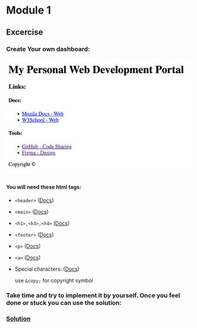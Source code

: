 # Module 1
## Excercise

### Create Your own dashboard:
![init personal dash](/Module-1-images/Ex1.png)

#### You will need these html tags:
* `<header>` ([Docs](https://developer.mozilla.org/en-US/docs/Web/HTML/Element/header))
* `<main>` ([Docs](https://developer.mozilla.org/en-US/docs/Web/HTML/Element/main))
* `<h1>,<h3>,<h4>` ([Docs](https://developer.mozilla.org/en-US/docs/Web/HTML/Element/Heading_Elements))
* `<footer>` ([Docs](https://developer.mozilla.org/en-US/docs/Web/HTML/Element/footer))
* `<p>` ([Docs](https://developer.mozilla.org/en-US/docs/Web/HTML/Element/p))
* `<a>` ([Docs](https://developer.mozilla.org/en-US/docs/Web/HTML/Element/a))
* Special characters: ([Docs](https://developer.mozilla.org/en-US/docs/Glossary/Entity))
    
    use `&copy;` for copyright symbol


### Take time and try to implement it by yourself. Once you feel done or stuck you can use the solution:

### [Solution](/Module-1-1-solution.html)

